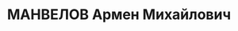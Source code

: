 ---
title: МАНВЕЛОВ Армен Михайлович
description: 'армянин. Член ВКП(б).

  Пом. секретаря М.Д.Багирова. Прож.: Аз.ССР, г.Баку.

  Арестован в 1937

  Обвинение: член орг-ции правых (по другим делам упоминается как к/р троцкист).

  Приговор: ВК ВС СССР, 11.10.1937 - ВМН.

  Расстрелян 12.10.1937

  Источники: Сталинский список от 03.10.1937 (Аз.ССР, Кат.1)| Определение 05.10.1955
  ВКВС СССР (упоминание)| Личное дело №37464 Кулиева С.А. (АПД УДПАР, ф.6, оп.9, д.
  290).'
---